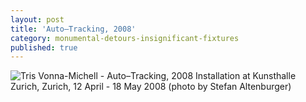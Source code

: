 ```yaml
---
layout: post
title: 'Auto–Tracking, 2008'
category: monumental-detours-insignificant-fixtures
published: true
---
```


![Tris Vonna-Michell - Auto–Tracking, 2008]({{site.baseurl}}/assets/img/0708-auto-tracking-2008.jpg)
Installation at Kunsthalle Zurich, Zurich, 12 April - 18 May 2008 (photo by Stefan Altenburger)
